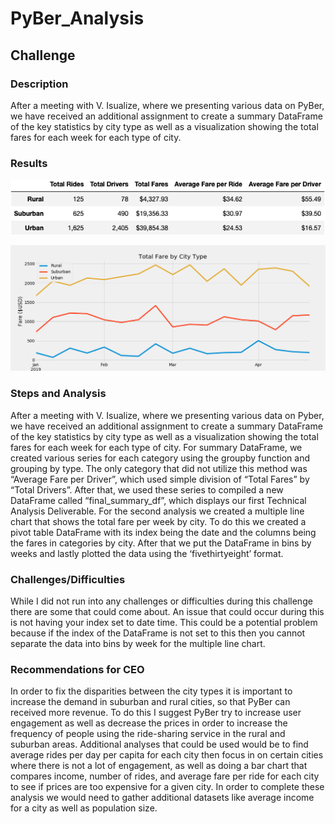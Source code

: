 # PyBer_Analysis
## Challenge

### Description 
  After a meeting with V. Isualize, where we presenting various data on PyBer, we have received an additional assignment to create a summary DataFrame of the key statistics by city type as well as a visualization showing the total fares for each week for each type of city. 

### Results
![](Analysis/final_summary_df.png)

![](Analysis/Fig8.png)

### Steps and Analysis
After a meeting with V. Isualize, where we presenting various data on Pyber, we have received an additional assignment to create a summary DataFrame of the key statistics by city type as well as a visualization showing the total fares for each week for each type of city. For summary DataFrame, we created various series for each category using the groupby function and grouping by type. The only category that did not utilize this method was “Average Fare per Driver”, which used simple division of “Total Fares” by “Total Drivers”. After that, we used these series to compiled a new DataFrame called “final_summary_df”, which displays our first Technical Analysis Deliverable. For the second analysis we created a multiple line chart that shows the total fare per week by city. To do this we created a pivot table DataFrame with its index being the date and the columns being the fares in categories by city. After that we put the DataFrame in bins by weeks and lastly plotted the data using the ‘fivethirtyeight’ format. 

### Challenges/Difficulties
  While I did not run into any challenges or difficulties during this challenge there are some that could come about.  An issue that could occur during this is not having your index set to date time. This could be a potential problem because if the index of the DataFrame is not set to this then you cannot separate the data into bins by week for the multiple line chart. 

### Recommendations for CEO
  In order to fix the disparities between the city types it is important to increase the demand in suburban and rural cities, so that PyBer can received more revenue. To do this I suggest PyBer try to increase user engagement as well as decrease the prices in order to increase the frequency of people using the ride-sharing service in the rural and suburban areas. Additional analyses that could be used would be to find average rides per day per capita for each city then focus in on certain cities where there is not a lot of engagement, as well as doing a bar chart that compares income, number of rides, and average fare per ride for each city to see if prices are too expensive for a given city. In order to complete these analysis we would need to gather additional datasets like average income for a city as well as population size. 
